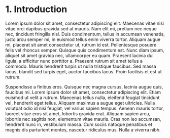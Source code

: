 # 1. Introduction

Lorem ipsum dolor sit amet, consectetur adipiscing elit. Maecenas vitae nisi vitae orci dapibus gravida sed at mauris. Nam elit mi, pretium nec neque nec, tincidunt fringilla nisl. Duis condimentum, tellus in accumsan venenatis, justo arcu semper mi, in euismod tellus enim viverra tortor. Aliquam augue mi, placerat sit amet consectetur ut, rutrum id est. Pellentesque posuere felis vel rhoncus semper. Quisque quis condimentum est. Nunc diam ipsum, aliquet sit amet gravida nec, ullamcorper eu quam. Praesent lacinia dui ligula, a efficitur nunc porttitor a. Praesent rutrum sit amet tellus a commodo. Mauris hendrerit turpis ut nulla tristique faucibus. Sed massa lacus, blandit sed turpis eget, auctor faucibus lacus. Proin facilisis et est ut rutrum.

Suspendisse a finibus eros. Quisque nec magna cursus, lacinia augue quis, faucibus mi. Lorem ipsum dolor sit amet, consectetur adipiscing elit. Etiam euismod ut velit a rutrum. Maecenas tellus nulla, eleifend feugiat tincidunt vel, hendrerit eget tellus. Aliquam maximus a augue eget ultricies. Nulla volutpat odio id nisi feugiat, vel varius sapien tempus. Aenean mauris tortor, laoreet vitae eros sit amet, lobortis gravida erat. Aliquam sapien arcu, lobortis nec sagittis non, elementum vitae mauris. Cras non leo accumsan, hendrerit nunc in, vestibulum massa. Cum sociis natoque penatibus et magnis dis parturient montes, nascetur ridiculus mus. Nulla a viverra nibh.